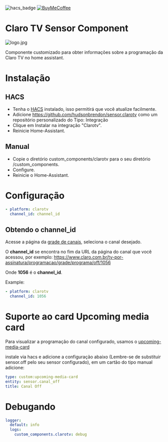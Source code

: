 ![hacs_badge](https://img.shields.io/badge/hacs-custom-orange.svg) [![BuyMeCoffee][buymecoffeebedge]][buymecoffee]

# Claro TV Sensor Component

![logo.jpg](logo.jpg)

Componente customizado para obter informações sobre a programação da Claro TV no home assistant.

# Instalação

## HACS

- Tenha o [HACS](https://hacs.xyz/) instalado, isso permitirá que você atualize facilmente.
- Adicione https://github.com/hudsonbrendon/sensor.clarotv como um repositório personalizado do Tipo: Integração
- Clique em Instalar na integração "Clarotv".
- Reinicie Home-Assistant.

## Manual

- Copie o diretório custom_components/clarotv para o seu diretório <config dir>/custom_components.
- Configure.
- Reinicie o Home-Assistant.

# Configuração

```yaml
- platform: clarotv
  channel_id: channel_id
```

## Obtendo o channel_id

Acesse a página da [grade de canais](https://www.claro.com.br/tv-por-assinatura/programacao/grade), seleciona o canal desejado.

O **channel_id** se encontra no fim da URL da página do canal que você acessou, por exemplo: https://www.claro.com.br/tv-por-assinatura/programacao/grade/programa/off/1056

Onde **1056** é o **channel_id**.

Example:

```yaml
- platform: clarotv
  channel_id: 1056
```

# Suporte ao card Upcoming media card

Para visualizar a programação do canal configurado, usamos o [upcoming-media-card](https://github.com/custom-cards/upcoming-media-card)

instale via hacs e adicione a configuração abaixo (Lembre-se de substituir sensor.off pelo seu sensor configurado),  em um cartão do tipo manual adicione:

```yaml
type: custom:upcoming-media-card
entity: sensor.canal_off
title: Canal Off
```

# Debugando

```yaml
logger:
  default: info
  logs:
    custom_components.clarotv: debug
```

[buymecoffee]: https://www.buymeacoffee.com/hudsonbrendon
[buymecoffeebedge]: https://camo.githubusercontent.com/cd005dca0ef55d7725912ec03a936d3a7c8de5b5/68747470733a2f2f696d672e736869656c64732e696f2f62616467652f6275792532306d6525323061253230636f666665652d646f6e6174652d79656c6c6f772e737667
